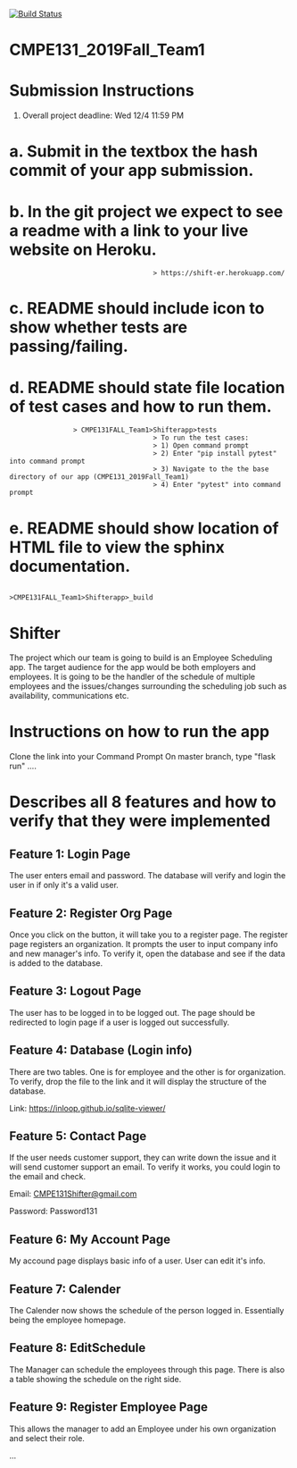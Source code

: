 [![Build Status](https://travis-ci.com/cindyxue/CMPE131_2019Fall_Team1.svg?branch=master)](https://travis-ci.com/cindyxue/CMPE131_2019Fall_Team1)

# CMPE131_2019Fall_Team1

# Submission Instructions
1.	Overall project deadline: Wed 12/4 11:59 PM
# a.	Submit in the textbox the hash commit of your app submission.
# b.	In the git project we expect to see a readme with a link to your live website on Heroku.
                                        > https://shift-er.herokuapp.com/ 
# c.	README should include icon to show whether tests are passing/failing.
# d.	README should state file location of test cases and how to run them.
					> CMPE131FALL_Team1>Shifterapp>tests
                                        > To run the test cases:
                                        > 1) Open command prompt
                                        > 2) Enter "pip install pytest" into command prompt
                                        > 3) Navigate to the the base directory of our app (CMPE131_2019Fall_Team1)
                                        > 4) Enter "pytest" into command prompt
# e.	README should show location of HTML file to view the sphinx documentation.
                                         >CMPE131FALL_Team1>Shifterapp>_build

# Shifter 
The project which our team is going to build is an Employee Scheduling app. The target audience for the app would be both employers and employees. It is going to be the handler of the schedule of multiple employees and the issues/changes surrounding the scheduling job such as availability, communications etc.
# Instructions on how to run the app
Clone the link into your Command Prompt 
On master branch, type "flask run"
....
#  Describes all 8 features and how to verify that they were implemented
## Feature 1: Login Page

The user enters email and password. The database will verify and login the user in if only it's a valid user.

## Feature 2: Register Org Page

Once you click on the button, it will take you to a register page. The register page registers an organization. It prompts the user to input company info and new manager's info. To verify it, open the database and see if the data is added to the database. 

## Feature 3: Logout Page

The user has to be logged in to be logged out. The page should be redirected to login page if a user is logged out successfully.

## Feature 4: Database (Login info)

There are two tables. One is for employee and the other is for organization. To verify, drop the file to the link and it will display the structure of the database.

Link: https://inloop.github.io/sqlite-viewer/

## Feature 5: Contact Page 

If the user needs customer support, they can write down the issue and it will send customer support an email. To verify it works, you could login to the email and check.

Email: CMPE131Shifter@gmail.com

Password: Password131

## Feature 6: My Account Page

My accound page displays basic info of a user. User can edit it's info. 

## Feature 7: Calender
The Calender now shows the schedule of the person logged in. Essentially being the employee homepage. 

## Feature 8: EditSchedule
The Manager can schedule the employees through this page. There is also a table showing the schedule on the right side. 

## Feature 9: Register Employee Page
This allows the manager to add an Employee under his own organization and select their role. 

...
